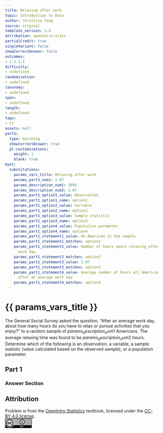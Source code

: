 ```yaml
---
title: Relaxing after work
topic: Introduction to Data
author: Christina Yang
source: original
template_version: 1.4
attribution: openintro-stats
partialCredit: true
singleVariant: false
showCorrectAnswer: false
outcomes:
- 1.1.1.4
difficulty:
- undefined
randomization:
- undefined
taxonomy:
- undefined
span:
- undefined
length:
- undefined
tags:
- CY
assets: null
part1:
  type: matching
  showCorrectAnswer: true
  pl-customizations:
    weight: 1
    blank: true
myst:
  substitutions:
    params_vars_title: Relaxing after work
    params_part3_num1: 2.07
    params_description_num1: 1094
    params_description_num2: 2.07
    params_part1_option1_value: Observation
    params_part1_option1_name: option1
    params_part1_option2_value: Variable
    params_part1_option2_name: option2
    params_part1_option3_value: Sample statistic
    params_part1_option3_name: option3
    params_part1_option4_value: Population parameter
    params_part1_option4_name: option4
    params_part1_statement1_value: An American in the sample.
    params_part1_statement1_matches: option1
    params_part1_statement2_value: Number of hours spent relaxing after an average
      work day.
    params_part1_statement2_matches: option2
    params_part1_statement3_value: 2.07
    params_part1_statement3_matches: option3
    params_part1_statement4_value: Average number of hours all Americans spend relaxing
      after an average work day.
    params_part1_statement4_matches: option4
---
```

# {{ params_vars_title }}
The General Social Survey asked the question, "After an average work day, about how many hours do you have to relax or pursue activities that you enjoy?" to a random sample of ${{ params_description_num1 }}$ Americans. The average relaxing time was found to be ${{ params_description_num2 }}$ hours. Determine which of the following is an observation, a variable, a sample statistic (value calculated based on the observed sample), or a population parameter.

## Part 1

### Answer Section

## Attribution

Problem is from the [OpenIntro Statistics](https://openintro.org/book/os/) textbook, licensed under the [CC-BY 4.0 license](https://creativecommons.org/licenses/by/4.0/).<br>![Image representing the Creative Commons 4.0 BY license.](https://raw.githubusercontent.com/firasm/bits/master/by.png)